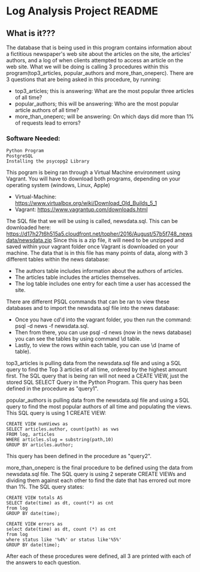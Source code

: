 # Log Analysis Project README
## What is it???

The database that is being used in this program contains information about a fictitious newspaper's web site about the articles on the site, the articles' authors, and a log of when clients attempted to access an article on the web site.  What we will be doing is calling 3 procedures within this program(top3_articles, popular_authors and more_than_oneperc).  There are 3 questions that are being asked in this procedure, by running:

* top3_articles; this is answering: What are the most popular three articles of all time?
* popular_authors; this will be answering: Who are the most popular article authors of all time?
* more_than_oneperc; will be answering: On which days did more than 1% of requests lead to errors?

### Software Needed:

	Python Program
	PostgreSQL
	Installing the psycopg2 Library
	
This pogram is being ran through a Virtual Machine environment using Vagrant.  You will have to download both programs, depending on your operating system (windows, Linux, Apple)
* Virtual-Machine: https://www.virtualbox.org/wiki/Download_Old_Builds_5_1
* Vagrant: https://www.vagrantup.com/downloads.html

The SQL file that we will be using is called, newsdata.sql.  This can be downloaded here: https://d17h27t6h515a5.cloudfront.net/topher/2016/August/57b5f748_newsdata/newsdata.zip
Since this is a zip file, it will need to be unzipped and saved within your vagrant folder once Vagrant is downloaded on your machine.  The data that is in this file has many points of data, along with 3 different tables within the news database:

* The authors table includes information about the authors of articles.
* The articles table includes the articles themselves.
* The log table includes one entry for each time a user has accessed the site.

There are different PSQL commands that can be ran to view these databases and to import the newsdata.sql file into the news database:
* Once you have cd'd into the vagrant folder, you then run the command: psql -d news -f newsdata.sql.
* Then from there, you can use psql -d news (now in the news database) you can see the tables by using command \d table.
* Lastly, to view the rows within each table, you can use \d (name of table).

top3_articles is pulling data from the newsdata.sql file and using a SQL query to find the Top 3 articles of all time, ordered by the highest amount first.  The SQL query that is being ran will not need a CEATE VIEW, just the stored SQL SELECT Query in the Python Program.  This query has been defined in the procedure as "query1".

popular_authors is pulling data from the newsdata.sql file and using a SQL query to find the most popular authors of all time and populating the views.  This SQL query is using 1 CREATE VIEW:

	CREATE VIEW numViews as 
	SELECT articles.author, count(path) as vws 
	FROM log, articles 
	WHERE articles.slug = substring(path,10) 
	GROUP BY articles.author; 
	
This query has been defined in the procedure as "query2".

more_than_oneperc is the final procedure to be defined using the data from newsdata.sql file.  The SQL query is using 2 seperate CREATE VIEWs and dividing them against each other to find the date that has errored out more than 1%.  The SQL query states:

	CREATE VIEW totals AS 
	SELECT date(time) as dt, count(*) as cnt 
	from log 
	GROUP BY date(time); 
	
	CREATE VIEW errors as 
	select date(time) as dt, count (*) as cnt 
	from log 
	where status like '%4%' or status like'%5%' 
	GROUP BY date(time); 
	
After each of these procedures were defined, all 3 are printed with each of the answers to each question.
